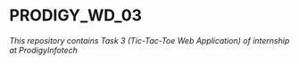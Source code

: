 # PRODIGY_WD_03
###### This repository contains Task 3 (Tic-Tac-Toe Web Application) of internship at ProdigyInfotech
